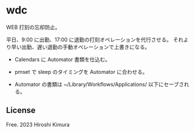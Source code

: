 # wdc

WEB 打刻の忘却防止。

平日、9:00 に出勤、17:00 に退勤の打刻オペレーションを代行させる。
それより早い出勤、遅い退勤の手動オペレーションで上書きになる。

* Calendars に Automator 書類を仕込む。

* pmset で sleep のタイミングを Automator に合わせる。

* Automator の書類は ~/Library/Workflows/Applications/ 以下にセーブされる。


## License

Free. 2023 Hiroshi Kimura



